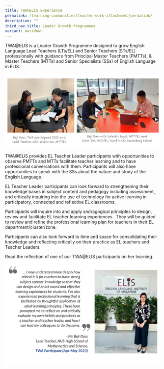 ```yaml
---
title: TWA@ELIS Experience
permalink: /learning-communities/teacher-work-attachment/permalink/
description: ""
third_nav_title: Leader Growth Programmes
variant: markdown
---
```

TWA@ELIS is a Leader Growth Programme designed to grow English Language Lead Teachers (LTs/EL) and Senior Teachers (STs/EL) professionally with guidance from Principal Master Teachers (PMTTs), & Master Teachers (MTTs) and Senior Specialists (SSs) of English Language in ELIS. 

![TWA](/images/TWA/twa%20participants%20with%20caption%203.png)

TWA@ELIS provides EL Teacher Leader participants with opportunities to observe PMTTs and MTTs facilitate teacher learning and to have professional conversations with them. Participants will also have opportunities to speak with the SSs about the nature and study of the English Language. 

EL Teacher Leader participants can look forward to strengthening their knowledge bases in subject content and pedagogy including assessment, and critically inquiring into the use of technology for active learning in participatory, connected and reflective EL classrooms.

Participants will inquire into and apply andragogical principles to design, review and facilitate EL teacher learning experiences.  They will be guided to review and refine the professional learning plan for teachers in their EL department/cluster/zone. 

Participants can also look forward to time and space for consolidating their knowledge and reflecting critically on their practice as EL teachers and Teacher Leaders.

Read the reflection of one of our TWA@ELIS participants on her learning.
![](/images/beji's%20reflection%202.png)